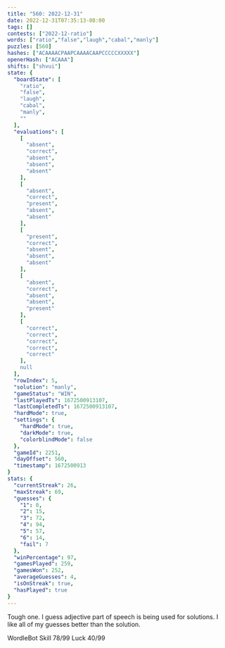 ```yaml
---
title: "560: 2022-12-31"
date: 2022-12-31T07:35:13-08:00
tags: []
contests: ["2022-12-ratio"]
words: ["ratio","false","laugh","cabal","manly"]
puzzles: [560]
hashes: ["ACAAAACPAAPCAAAACAAPCCCCCXXXXX"]
openerHash: ["ACAAA"]
shifts: ["shvui"]
state: {
  "boardState": [
    "ratio",
    "false",
    "laugh",
    "cabal",
    "manly",
    ""
  ],
  "evaluations": [
    [
      "absent",
      "correct",
      "absent",
      "absent",
      "absent"
    ],
    [
      "absent",
      "correct",
      "present",
      "absent",
      "absent"
    ],
    [
      "present",
      "correct",
      "absent",
      "absent",
      "absent"
    ],
    [
      "absent",
      "correct",
      "absent",
      "absent",
      "present"
    ],
    [
      "correct",
      "correct",
      "correct",
      "correct",
      "correct"
    ],
    null
  ],
  "rowIndex": 5,
  "solution": "manly",
  "gameStatus": "WIN",
  "lastPlayedTs": 1672500913107,
  "lastCompletedTs": 1672500913107,
  "hardMode": true,
  "settings": {
    "hardMode": true,
    "darkMode": true,
    "colorblindMode": false
  },
  "gameId": 2251,
  "dayOffset": 560,
  "timestamp": 1672500913
}
stats: {
  "currentStreak": 26,
  "maxStreak": 69,
  "guesses": {
    "1": 0,
    "2": 15,
    "3": 72,
    "4": 94,
    "5": 57,
    "6": 14,
    "fail": 7
  },
  "winPercentage": 97,
  "gamesPlayed": 259,
  "gamesWon": 252,
  "averageGuesses": 4,
  "isOnStreak": true,
  "hasPlayed": true
}
---
```

<!-- more -->
Tough one. I guess adjective part of speech is being used for solutions. I like all of my guesses better than the solution. 

WordleBot
Skill 78/99
Luck 40/99

